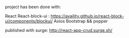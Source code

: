 project has been done with:
  
  React
  React-block-ui : https://availity.github.io/react-block-ui/components/blockui/
  Axios
  Bootstrap && popper

published with surge:
  http://react-app-crud.surge.sh/